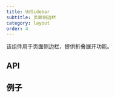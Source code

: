 ```yaml
---
title: UdSidebar
subtitle: 页面侧边栏
category: layout
order: 4
---
```


该组件用于页面侧边栏，提供折叠展开功能。

## API

<!-- ud-ts("index.tsx", "IUdSidebarProps") -->

## 例子

<!-- ud-demo("基本用法", "最基本的用法", "demos/basic.tsx") -->

<!-- ud-demo("Slot", "自定义头和尾", "demos/slot.tsx") -->
